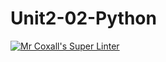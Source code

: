 # Unit2-02-Python
[![Mr Coxall's Super Linter](https://github.com/ICS3U-C-Programming-SantiagoH/Unit2-02-Python/workflows/Mr%20Coxall's%20Super%20Linter/badge.svg)](https://github.com/ICS3U-C-Programming-SantiagoH/Unit2-02-Python/actions/)
